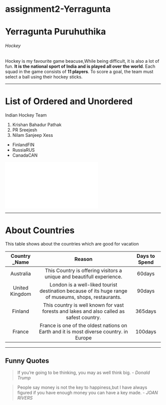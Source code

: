 # assignment2-Yerragunta
# Yerragunta Puruhuthika
###### Hockey


Hockey is my favourite game beacuse,While being difficult, it is also a lot of fun. **It is the national sport of India and is played all over the world**. Each squad in the game consists of **11 players**. To score a goal, the team must select a ball using their hockey sticks.

---

# List of Ordered and Unordered
Indian Hockey Team
1. Krishan Bahadur Pathak
2. PR Sreejesh
3. Nilam Sanjeep Xess

* FinlandFIN
* RussiaRUS
* CanadaCAN

![About Yerragunta_PuruHuthika](AboutMe.md)

---

# About Countries

This table shows about the countries which are good for vacation

|**Country _Name**|   **Reason**    |  **Days to Spend**|
|     :---:       |      :---:      |      :---:        |
|    Australia    | This Country is offering visitors a unique and beautifull experience.|60days|
|  United Kingdom |   London is a well-liked tourist destination because of its huge range of museums, shops, restaurants.|90days|
|    Finland      | This country is well known for vast forests and lakes and also called as safest country.|365days|
|    France       |  France is one of the oldest nations on Earth and it is most  diverse country. in Europe |100days|


---

## Funny Quotes


> If you’re going to be thinking, you may as well think big. -  *Donald Trump*

> People say money is not the key to happiness,but I have always figured if you have enough money you can have a key made. - *JOAN RIVERS*
















